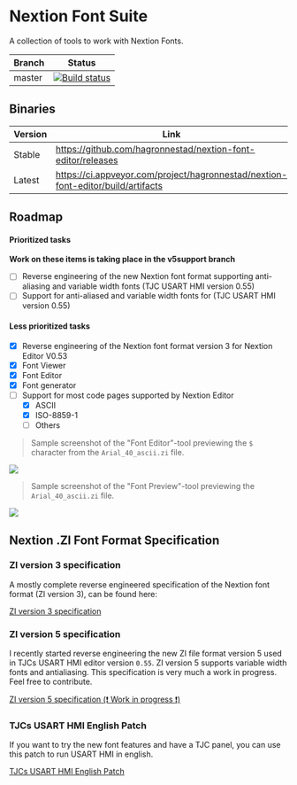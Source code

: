 # Nextion Font Suite

A collection of tools to work with Nextion Fonts.

| Branch | Status |
|--------|--------|
| master | [![Build status](https://ci.appveyor.com/api/projects/status/kmi5iikvsod53c4p?svg=true)](https://ci.appveyor.com/project/hagronnestad/nextion-font-editor) |

## Binaries
| Version | Link |
|---------|------|
| Stable  | https://github.com/hagronnestad/nextion-font-editor/releases                     |
| Latest  | https://ci.appveyor.com/project/hagronnestad/nextion-font-editor/build/artifacts |


## Roadmap

#### Prioritized tasks

**Work on these items is taking place in the v5support branch**

- [ ] Reverse engineering of the new Nextion font format supporting anti-aliasing and variable width fonts (TJC USART HMI version 0.55)
- [ ] Support for anti-aliased and variable width fonts for (TJC USART HMI version 0.55)

#### Less prioritized tasks
- [x] Reverse engineering of the Nextion font format version 3 for Nextion Editor V0.53
- [x] Font Viewer
- [x] Font Editor
- [x] Font generator
- [ ] Support for most code pages supported by Nextion Editor
  - [x] ASCII
  - [x] ISO-8859-1
  - [ ] Others

> Sample screenshot of the "Font Editor"-tool previewing the `$` character from the `Arial_40_ascii.zi` file.

![](Screenshots/02-thumb.png)

> Sample screenshot of the "Font Preview"-tool previewing the `Arial_40_ascii.zi` file.

![](Screenshots/01-thumb.png)

## Nextion .ZI Font Format Specification

### ZI version 3 specification

A mostly complete reverse engineered specification of the Nextion font format (ZI version 3), can be found here:

[ZI version 3 specification](Docs/Nextion%20Font%20Format%20Specification%20ZI%20version%203.md)

### ZI version 5 specification

I recently started reverse engineering the new ZI file format version 5 used in TJCs USART HMI editor version `0.55`. ZI version 5 supports variable width fonts and antialiasing. This specification is very much a work in progress. Feel free to contribute.

[ZI version 5 specification (❗ Work in progress ❗)](Docs/Nextion%20Font%20Format%20Specification%20ZI%20version%205.md)

### TJCs USART HMI English Patch
If you want to try the new font features and have a TJC panel, you can use this patch to run USART HMI in english.

[TJCs USART HMI English Patch](https://github.com/hagronnestad/tjc-usart-hmi-english-patch)
